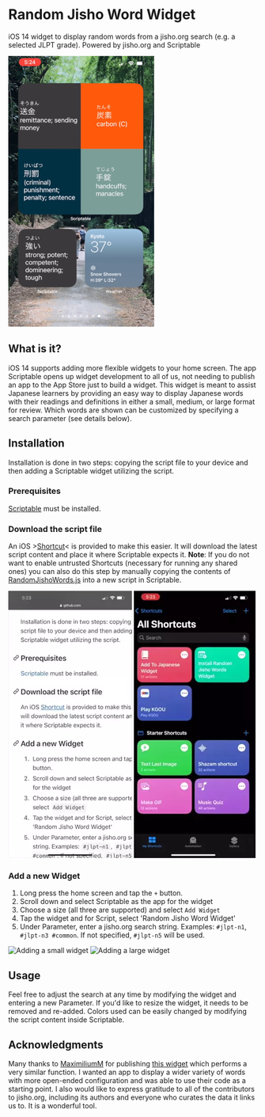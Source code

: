 # Random Jisho Word Widget
iOS 14 widget to display random words from a jisho.org search (e.g. a selected JLPT grade).  Powered by jisho.org and Scriptable

![Widget overview](overview.png)

## What is it?
iOS 14 supports adding more flexible widgets to your home screen.  The app Scriptable opens up widget development to all of us, not needing to publish an app to the App Store just to build a widget.  This widget is meant to assist Japanese learners by providing an easy way to display Japanese words with their readings and definitions in either a small, medium, or large format for review.  Which words are shown can be customized by specifying a search parameter (see details below).

## Installation
Installation is done in two steps:  copying the script file to your device and then adding a Scriptable widget utilizing the script.

### Prerequisites
[Scriptable](https://apps.apple.com/us/app/scriptable/id1405459188) must be installed.

### Download the script file
An iOS >[Shortcut](https://www.icloud.com/shortcuts/9f4188a6ccc5440b82832e2d5bee6ba3)< is provided to make this easier.  It will download the latest script content and place it where Scriptable expects it.  **Note**:  If you do not want to enable untrusted Shortcuts (necessary for running any shared ones) you can also do this step by manually copying the contents of [RandomJishoWords.js](https://github.com/okuRaku/random-jisho-word-widget/releases/download/current/RandomJishoWords.js) into a new script in Scriptable.

 ![Downloading the Shortcut](addShortcut.webp) ![Running the Shortcut](runShortcut.webp) 

### Add a new Widget
1.  Long press the home screen and tap the ```+``` button.
2.  Scroll down and select Scriptable as the app for the widget
3.  Choose a size (all three are supported) and select ```Add Widget```
4.  Tap the widget and for Script, select 'Random Jisho Word Widget'
5.  Under Parameter, enter a jisho.org search string.  Examples: ```#jlpt-n1```, ```#jlpt-n3 #common```.  If not specified, ```#jlpt-n5``` will be used.

 ![Adding a small widget](addWidgetSmall.png)  ![Adding a large widget](addWidgetLarge.png) 

## Usage
Feel free to adjust the search at any time by modifying the widget and entering a new Parameter.  If you'd like to resize the widget, it needs to be removed and re-added.  Colors used can be easily changed by modifying the script content inside Scriptable.

## Acknowledgments
Many thanks to [MaximiliumM](https://github.com/MaximiliumM) for publishing [this widget](https://github.com/MaximiliumM/JapaneseWidget) which performs a very similar function.  I wanted an app to display a wider variety of words with more open-ended configuration and was able to use their code as a starting point.  I also would like to express gratitude to all of the contributors to jisho.org, including its authors and everyone who curates the data it links us to.  It is a wonderful tool.
